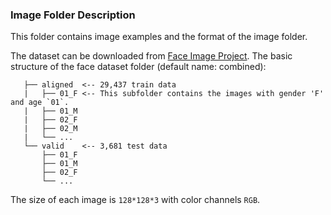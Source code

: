### Image Folder Description
This folder contains image examples and the format of the image folder.

The dataset can be downloaded from [Face Image Project](https://talhassner.github.io/home/projects/Adience/Adience-data.html#agegender). The basic structure of the face dataset folder (default name: combined):

       ├── aligned  <-- 29,437 train data
       |   ├── 01_F <-- This subfolder contains the images with gender 'F' and age `01`.
       |   ├── 01_M
       |   ├── 02_F
       |   ├── 02_M
       |   └── ...
       └── valid    <-- 3,681 test data
           ├── 01_F 
           ├── 01_M
           ├── 02_F
           └── ...
          

The size of each image is `128*128*3` with color channels `RGB`. 
